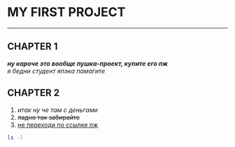 # MY FIRST PROJECT  
---  
## CHAPTER 1  
_**ну кароче это вообще пушка-проект, купите его пж**_  
_я бедни студент япэка памагите_  


## CHAPTER 2
1. *итак ну че там с деньгами*  
2. ~~ладно так забирайте~~  
3. [не переходи по ссылке пж](https://yandex.ru/images/search?from=tabbar&img_url=https%3A%2F%2Fpbs.twimg.com%2Fmedia%2FFMyfEHDWUAUQIhM.jpg&lr=21&pos=0&rpt=simage&text=кот%20на%20арбузе "ну реально не надо!")  

```bash
ls -l  
```


